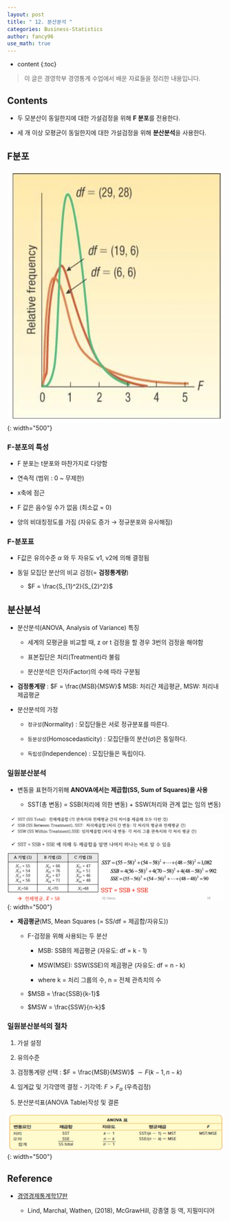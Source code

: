 ```yaml
---
layout: post
title: " 12. 분산분석 "
categories: Business-Statistics
author: fancy96
use_math: true
---
```

* content
{:toc}

> 이 글은 경영학부 경영통계 수업에서 배운 자료들을 정리한 내용입니다.


## Contents

* 두 모분산이 동일한지에 대한 가설검정을 위해 **F 분포**를 전용한다.

* 세 개 이상 모평균이 동일한지에 대한 가설검정을 위해 **분산분석**을 사용한다.


## F분포

![](/assets/img/bs/bs-analysis-of-variance_1.png){: width="500"}

### F-분포의 특성

* F 분포는 t분포와 마찬가지로 다양함
  
* 연속적 (범위 : 0 ~ 무제한)
  
* x축에 점근
  
* F 값은 음수일 수가 없음 (최소값 = 0)
  
* 양의 비대칭정도를 가짐 (자유도 증가 → 정규분포와 유사해짐)

### F-분포표

* F값은 유의수준 $\alpha$  와 두 자유도 v1, v2에 의해 결정됨

* 동일 모집단 분산의 비교 검정(= **검정통계량**)
  
  * $F = \frac{S_{1}^2}{S_{2}^2}$


## 분산분석

* 분산분석(ANOVA, Analysis of Variance) 특징

  * 세계의 모평균을 비교할 때, z or t 검정을 할 경우 3번의 검정을 해야함
    
  * 표본집단은 처리(Treatment)라 불림
    
  * 분산분석은 인자(Factor)의 수에 따라 구분됨

* **검정통계량** : $F = \frac{MSB}{MSW}$   MSB: 처리간 제곱평균, MSW: 처리내 제곱평균

* 분산분석의 가정
  
  * `정규성`(Normality) : 모집단들은 서로 정규분포를 따른다.
    
  * `등분상성`(Homoscedasticity) : 모집단들의 분산($\sigma$)은 동일하다.
    
  * `독립성`(Independence) : 모집단들은 독립이다.


### 일원분산분석

* 변동을 표현하기위해 **ANOVA에서는 제곱합(SS, Sum of Squares)을 사용**
  
  * SST(총 변동) = SSB(처리에 의한 변동) + SSW(처리와 관계 없는 임의 변동)

![](/assets/img/bs/bs-analysis-of-variance_2.png){: width="500"}


* **제곱평균**(MS, Mean Squares (= SS/df = 제곱합/자유도))
  
  * F-검정을 위해 사용되는 두 분산
    
    * MSB: SSB의 제곱평균 (자유도: df = k - 1)
      
    * MSW(MSE): SSW(SSE)의 제곱평균 (자유도: df = n - k)
      
    * where k = 처리 그룹의 수, n = 전체 관측치의 수

  * $MSB = \frac{SSB}{k-1}$
  
  * $MSW = \frac{SSW}{n-k}$

### 일원분산분석의 절차

1. 가설 설정

2. 유의수준 

3. 검정통계량 선택 : $F = \frac{MSB}{MSW}$ $\sim F(k-1, n-k)$

4. 임계값 및 기각영역 결정 - 기각역:  $F > F_\alpha$ (우측검정)

5. 분산분석표(ANOVA Table)작성 및 결론

![](/assets/img/bs/bs-analysis-of-variance_3.png){: width="500"}


## Reference

* [경영경제통계학17판](https://m.yes24.com/Goods/Detail/60561679)

    * Lind, Marchal, Wathen, (2018), McGrawHill, 강종열 등 역, 지필미디어
